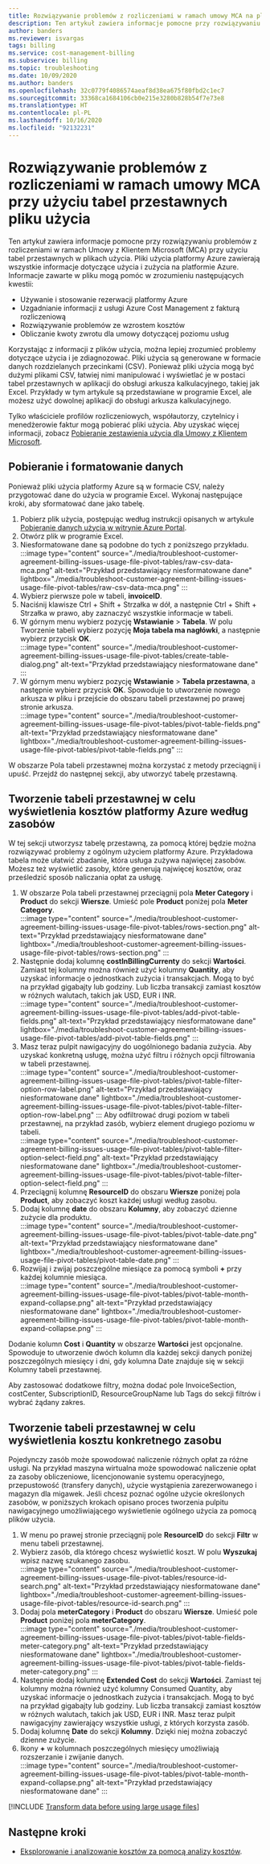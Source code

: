 ```yaml
---
title: Rozwiązywanie problemów z rozliczeniami w ramach umowy MCA na platformie Azure przy użyciu tabel przestawnych pliku użycia
description: Ten artykuł zawiera informacje pomocne przy rozwiązywaniu problemów z rozliczeniami w ramach Umowy z Klientem Microsoft (MCA) przy użyciu tabel przestawnych utworzonych na podstawie plików użycia w formacie CSV.
author: banders
ms.reviewer: isvargas
tags: billing
ms.service: cost-management-billing
ms.subservice: billing
ms.topic: troubleshooting
ms.date: 10/09/2020
ms.author: banders
ms.openlocfilehash: 32c0779f4086574aeaf8d38ea675f80fbd2c1ec7
ms.sourcegitcommit: 33368ca1684106cb0e215e3280b828b54f7e73e8
ms.translationtype: HT
ms.contentlocale: pl-PL
ms.lasthandoff: 10/16/2020
ms.locfileid: "92132231"
---
```

# <a name="troubleshoot-mca-billing-issues-with-usage-file-pivot-tables"></a>Rozwiązywanie problemów z rozliczeniami w ramach umowy MCA przy użyciu tabel przestawnych pliku użycia

Ten artykuł zawiera informacje pomocne przy rozwiązywaniu problemów z rozliczeniami w ramach Umowy z Klientem Microsoft (MCA) przy użyciu tabel przestawnych w plikach użycia. Pliki użycia platformy Azure zawierają wszystkie informacje dotyczące użycia i zużycia na platformie Azure. Informacje zawarte w pliku mogą pomóc w zrozumieniu następujących kwestii:

- Używanie i stosowanie rezerwacji platformy Azure
- Uzgadnianie informacji z usługi Azure Cost Management z fakturą rozliczeniową
- Rozwiązywanie problemów ze wzrostem kosztów
- Obliczanie kwoty zwrotu dla umowy dotyczącej poziomu usług

Korzystając z informacji z plików użycia, można lepiej zrozumieć problemy dotyczące użycia i je zdiagnozować. Pliki użycia są generowane w formacie danych rozdzielanych przecinkami (CSV). Ponieważ pliki użycia mogą być dużymi plikami CSV, łatwiej nimi manipulować i wyświetlać je w postaci tabel przestawnych w aplikacji do obsługi arkusza kalkulacyjnego, takiej jak Excel. Przykłady w tym artykule są przedstawiane w programie Excel, ale możesz użyć dowolnej aplikacji do obsługi arkusza kalkulacyjnego.

Tylko właściciele profilów rozliczeniowych, współautorzy, czytelnicy i menedżerowie faktur mogą pobierać pliki użycia. Aby uzyskać więcej informacji, zobacz [Pobieranie zestawienia użycia dla Umowy z Klientem Microsoft](./download-azure-invoice-daily-usage-date.md#download-usage-for-your-microsoft-customer-agreement). 

## <a name="get-the-data-and-format-it"></a>Pobieranie i formatowanie danych

Ponieważ pliki użycia platformy Azure są w formacie CSV, należy przygotować dane do użycia w programie Excel. Wykonaj następujące kroki, aby sformatować dane jako tabelę.

1. Pobierz plik użycia, postępując według instrukcji opisanych w artykule [Pobieranie danych użycia w witrynie Azure Portal](./download-azure-invoice-daily-usage-date.md#download-usage-in-azure-portal).
1. Otwórz plik w programie Excel.
1. Niesformatowane dane są podobne do tych z poniższego przykładu.  
    :::image type="content" source="./media/troubleshoot-customer-agreement-billing-issues-usage-file-pivot-tables/raw-csv-data-mca.png" alt-text="Przykład przedstawiający niesformatowane dane" lightbox="./media/troubleshoot-customer-agreement-billing-issues-usage-file-pivot-tables/raw-csv-data-mca.png" :::
1. Wybierz pierwsze pole w tabeli, **invoiceID**.
1. Naciśnij klawisze Ctrl + Shift + Strzałka w dół, a następnie Ctrl + Shift + Strzałka w prawo, aby zaznaczyć wszystkie informacje w tabeli.
1. W górnym menu wybierz pozycję **Wstawianie** > **Tabela**. W polu Tworzenie tabeli wybierz pozycję **Moja tabela ma nagłówki**, a następnie wybierz przycisk **OK**.  
:::image type="content" source="./media/troubleshoot-customer-agreement-billing-issues-usage-file-pivot-tables/create-table-dialog.png" alt-text="Przykład przedstawiający niesformatowane dane" :::
1. W górnym menu wybierz pozycję **Wstawianie** > **Tabela przestawna**, a następnie wybierz przycisk **OK**. Spowoduje to utworzenie nowego arkusza w pliku i przejście do obszaru tabeli przestawnej po prawej stronie arkusza.  
    :::image type="content" source="./media/troubleshoot-customer-agreement-billing-issues-usage-file-pivot-tables/pivot-table-fields.png" alt-text="Przykład przedstawiający niesformatowane dane" lightbox="./media/troubleshoot-customer-agreement-billing-issues-usage-file-pivot-tables/pivot-table-fields.png" :::

W obszarze Pola tabeli przestawnej można korzystać z metody przeciągnij i upuść. Przejdź do następnej sekcji, aby utworzyć tabelę przestawną.

## <a name="create-pivot-table-to-view-azure-costs-by-resources"></a>Tworzenie tabeli przestawnej w celu wyświetlenia kosztów platformy Azure według zasobów

W tej sekcji utworzysz tabelę przestawną, za pomocą której będzie można rozwiązywać problemy z ogólnym użyciem platformy Azure. Przykładowa tabela może ułatwić zbadanie, która usługa zużywa najwięcej zasobów. Możesz też wyświetlić zasoby, które generują najwięcej kosztów, oraz prześledzić sposób naliczania opłat za usługę.

1. W obszarze Pola tabeli przestawnej przeciągnij pola **Meter Category** i **Product** do sekcji **Wiersze**. Umieść pole **Product** poniżej pola **Meter Category**.  
    :::image type="content" source="./media/troubleshoot-customer-agreement-billing-issues-usage-file-pivot-tables/rows-section.png" alt-text="Przykład przedstawiający niesformatowane dane" lightbox="./media/troubleshoot-customer-agreement-billing-issues-usage-file-pivot-tables/rows-section.png" :::
1. Następnie dodaj kolumnę **costInBillingCurrenty** do sekcji **Wartości**. Zamiast tej kolumny można również użyć kolumny **Quantity**, aby uzyskać informacje o jednostkach zużycia i transakcjach. Mogą to być na przykład gigabajty lub godziny. Lub liczba transakcji zamiast kosztów w różnych walutach, takich jak USD, EUR i INR.  
    :::image type="content" source="./media/troubleshoot-customer-agreement-billing-issues-usage-file-pivot-tables/add-pivot-table-fields.png" alt-text="Przykład przedstawiający niesformatowane dane" lightbox="./media/troubleshoot-customer-agreement-billing-issues-usage-file-pivot-tables/add-pivot-table-fields.png" :::
1. Masz teraz pulpit nawigacyjny do uogólnionego badania zużycia. Aby uzyskać konkretną usługę, można użyć filtru i różnych opcji filtrowania w tabeli przestawnej.  
    :::image type="content" source="./media/troubleshoot-customer-agreement-billing-issues-usage-file-pivot-tables/pivot-table-filter-option-row-label.png" alt-text="Przykład przedstawiający niesformatowane dane" lightbox="./media/troubleshoot-customer-agreement-billing-issues-usage-file-pivot-tables/pivot-table-filter-option-row-label.png" :::
    Aby odfiltrować drugi poziom w tabeli przestawnej, na przykład zasób, wybierz element drugiego poziomu w tabeli.  
    :::image type="content" source="./media/troubleshoot-customer-agreement-billing-issues-usage-file-pivot-tables/pivot-table-filter-option-select-field.png" alt-text="Przykład przedstawiający niesformatowane dane" lightbox="./media/troubleshoot-customer-agreement-billing-issues-usage-file-pivot-tables/pivot-table-filter-option-select-field.png" :::
1. Przeciągnij kolumnę **ResourceID** do obszaru **Wiersze** poniżej pola **Product**, aby zobaczyć koszt każdej usługi według zasobu.
1. Dodaj kolumnę **date** do obszaru **Kolumny**, aby zobaczyć dzienne zużycie dla produktu.  
    :::image type="content" source="./media/troubleshoot-customer-agreement-billing-issues-usage-file-pivot-tables/pivot-table-date.png" alt-text="Przykład przedstawiający niesformatowane dane" lightbox="./media/troubleshoot-customer-agreement-billing-issues-usage-file-pivot-tables/pivot-table-date.png" :::
1. Rozwijaj i zwijaj poszczególne miesiące za pomocą symboli **+** przy każdej kolumnie miesiąca.  
    :::image type="content" source="./media/troubleshoot-customer-agreement-billing-issues-usage-file-pivot-tables/pivot-table-month-expand-collapse.png" alt-text="Przykład przedstawiający niesformatowane dane" lightbox="./media/troubleshoot-customer-agreement-billing-issues-usage-file-pivot-tables/pivot-table-month-expand-collapse.png" :::

Dodanie kolumn **Cost** i **Quantity** w obszarze **Wartości** jest opcjonalne. Spowoduje to utworzenie dwóch kolumn dla każdej sekcji danych poniżej poszczególnych miesięcy i dni, gdy kolumna Date znajduje się w sekcji Kolumny tabeli przestawnej.

Aby zastosować dodatkowe filtry, można dodać pole InvoiceSection, costCenter, SubscriptionID, ResourceGroupName lub Tags do sekcji filtrów i wybrać żądany zakres.

## <a name="create-pivot-table-to-view-cost-for-a-specific-resource"></a>Tworzenie tabeli przestawnej w celu wyświetlenia kosztu konkretnego zasobu

Pojedynczy zasób może spowodować naliczenie różnych opłat za różne usługi. Na przykład maszyna wirtualna może spowodować naliczenie opłat za zasoby obliczeniowe, licencjonowanie systemu operacyjnego, przepustowość (transfery danych), użycie wystąpienia zarezerwowanego i magazyn dla migawek. Jeśli chcesz poznać ogólne użycie określonych zasobów, w poniższych krokach opisano proces tworzenia pulpitu nawigacyjnego umożliwiającego wyświetlenie ogólnego użycia za pomocą plików użycia.

1. W menu po prawej stronie przeciągnij pole **ResourceID** do sekcji **Filtr** w menu tabeli przestawnej.
1. Wybierz zasób, dla którego chcesz wyświetlić koszt. W polu **Wyszukaj** wpisz nazwę szukanego zasobu.  
    :::image type="content" source="./media/troubleshoot-customer-agreement-billing-issues-usage-file-pivot-tables/resource-id-search.png" alt-text="Przykład przedstawiający niesformatowane dane" lightbox="./media/troubleshoot-customer-agreement-billing-issues-usage-file-pivot-tables/resource-id-search.png" :::
1. Dodaj pola **meterCategory** i **Product** do obszaru **Wiersze**. Umieść pole **Product** poniżej pola **meterCategory**.  
    :::image type="content" source="./media/troubleshoot-customer-agreement-billing-issues-usage-file-pivot-tables/pivot-table-fields-meter-category.png" alt-text="Przykład przedstawiający niesformatowane dane" lightbox="./media/troubleshoot-customer-agreement-billing-issues-usage-file-pivot-tables/pivot-table-fields-meter-category.png" :::
1. Następnie dodaj kolumnę **Extended Cost** do sekcji **Wartości**. Zamiast tej kolumny można również użyć kolumny Consumed Quantity, aby uzyskać informacje o jednostkach zużycia i transakcjach. Mogą to być na przykład gigabajty lub godziny. Lub liczba transakcji zamiast kosztów w różnych walutach, takich jak USD, EUR i INR. Masz teraz pulpit nawigacyjny zawierający wszystkie usługi, z których korzysta zasób.
1. Dodaj kolumnę **Date** do sekcji **Kolumny**. Dzięki niej można zobaczyć dzienne zużycie.
1. Ikony **+** w kolumnach poszczególnych miesięcy umożliwiają rozszerzanie i zwijanie danych.  
    :::image type="content" source="./media/troubleshoot-customer-agreement-billing-issues-usage-file-pivot-tables/pivot-table-month-expand-collapse.png" alt-text="Przykład przedstawiający niesformatowane dane" :::

[!INCLUDE [Transform data before using large usage files](../../../includes/cost-management-billing-transform-data-before-using-large-usage-files.md)]

## <a name="next-steps"></a>Następne kroki

- [Eksplorowanie i analizowanie kosztów za pomocą analizy kosztów](../costs/quick-acm-cost-analysis.md).